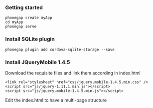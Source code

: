 ### Getting started
```
phonegap create myApp
cd myApp
phonegap serve
```

### Install SQLite plugin
```
phonegap plugin add cordova-sqlite-storage --save
```

### Install JQueryMobile 1.4.5
Download the requisite files and link them according in index.html
```
<link rel="stylesheet" href="css/jquery.mobile-1.4.5.min.css" />
<script src="js/jquery-1.11.1.min.js"></script>
<script src="js/jquery.mobile-1.4.5.min.js"></script>
```
Edit the index.html to have a multi-page structure